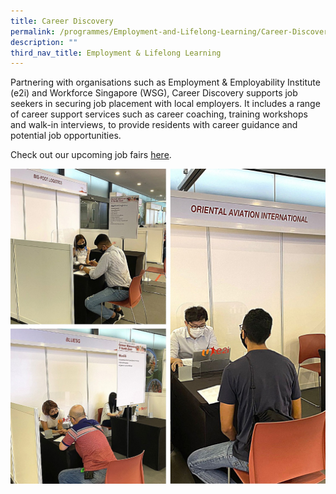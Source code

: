 ```yaml
---
title: Career Discovery
permalink: /programmes/Employment-and-Lifelong-Learning/Career-Discovery/
description: ""
third_nav_title: Employment & Lifelong Learning
---
```

Partnering with organisations such as Employment & Employability Institute (e2i) and Workforce Singapore (WSG), Career Discovery supports job seekers in securing job placement with local employers. It includes a range of career support services such as career coaching, training workshops and walk-in interviews, to provide residents with career guidance and potential job opportunities.

Check out our upcoming job fairs [here](https://northeast.cdc.gov.sg/events/upcoming-events/jobfairs/).

![](/images/Programmes/Employment%20&%20Lifelong%20Learning/Career%20Discovery.jpg)